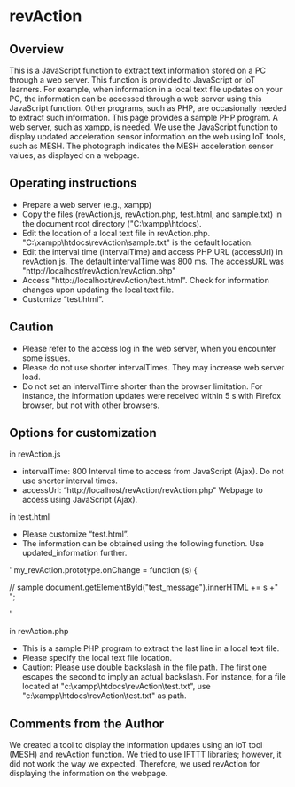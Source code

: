# revAction



## Overview

This is a JavaScript function to extract text information stored on a PC through a web server. This function is provided to JavaScript or IoT learners. For example, when information in a local text file updates on your PC, the information can be accessed through a web server using this JavaScript function. Other programs, such as PHP, are occasionally needed to extract such information. This page provides a sample PHP program. A web server, such as xampp, is needed.
We use the JavaScript function to display updated acceleration sensor information on the web using IoT tools, such as MESH. The photograph indicates the MESH acceleration sensor values, as displayed on a webpage.

## Operating instructions
-	Prepare a web server (e.g., xampp)
-	Copy the files (revAction.js, revAction.php, test.html, and sample.txt) in the document root directory ("C:\xampp\htdocs\).
-	Edit the location of a local text file in revAction.php. 
"C:\\xampp\\htdocs\\revAction\\sample.txt" is the default location.
-	Edit the interval time (intervalTime) and access PHP URL (accessUrl) in revAction.js.
The default intervalTime was 800 ms. 
The accessURL was "http://localhost/revAction/revAction.php"
-	Access "http://localhost/revAction/test.html". Check for information changes upon updating the local text file.
-	Customize “test.html”.

## Caution
- Please refer to the access log in the web server, when you encounter some issues.
- Please do not use shorter intervalTimes. They may increase web server load.
- Do not set an intervalTime shorter than the browser limitation. For instance, the information updates were received within 5 s with Firefox browser, but not with other browsers.


## Options for customization

in revAction.js 
- intervalTime: 800
   Interval time to access from JavaScript (Ajax). Do not use shorter interval times.
- accessUrl: “http://localhost/revAction/revAction.php"
   Webpage to access using JavaScript (Ajax).

in test.html 
- Please customize “test.html”.
- The information can be obtained using the following function. Use updated_information further.


'
my_revAction.prototype.onChange = function (s) {

// sample
    document.getElementById("test_message").innerHTML += s +"<br />";

'




in revAction.php 
-	This is a sample PHP program to extract the last line in a local text file.
-	Please specify the local text file location.
-	Caution: Please use double backslash in the file path. The first one escapes the second to imply an actual backslash.
For instance, for a file located at "c:\xampp\htdocs\revAction\test.txt",
use "c:\\xampp\\htdocs\\revAction\\test.txt" as path. 

## Comments from the Author
We created a tool to display the information updates using an IoT tool (MESH) and revAction function. We tried to use IFTTT libraries; however, it did not work the way we expected. Therefore, we used revAction for displaying the information on the webpage.


